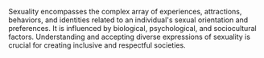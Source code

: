 

Sexuality encompasses the complex array of experiences, attractions, behaviors, and identities related to an individual's sexual orientation and preferences. It is influenced by biological, psychological, and sociocultural factors. Understanding and accepting diverse expressions of sexuality is crucial for creating inclusive and respectful societies.

